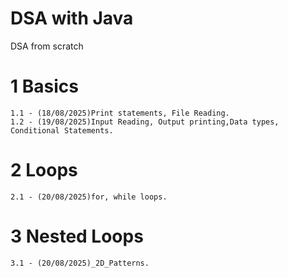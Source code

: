 # DSA with Java
DSA from scratch
# 1 Basics
    1.1 - (18/08/2025)Print statements, File Reading.
    1.2 - (19/08/2025)Input Reading, Output printing,Data types, Conditional Statements.
# 2 Loops
    2.1 - (20/08/2025)for, while loops.
# 3 Nested Loops
    3.1 - (20/08/2025)_2D_Patterns.
